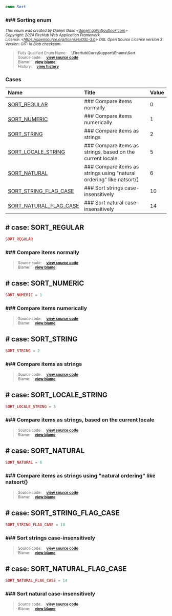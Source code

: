 ```php
enum Sort
```











### ### Sorting enum



<sub>_This enum was created by Danijel Galić &lt;danijel.galic@outlook.com&gt;_</sub><br/><sub>_Copyright: 2024 FireHub Web Application Framework_</sub><br/><sub>_License: &lt;https://opensource.org/licenses/OSL-3.0&gt; OSL Open Source License version 3_</sub><br/><sub>_Version: GIT: $Id$ Blob checksum._</sub>

><sub>Fully Qualified Enum Name:  **\FireHub\Core\Support\Enums\Sort**</sub><br/>
    <sub>Source code:  **[view source code](https://github.com/The-FireHub-Project/Core/blob/develop-pre-alpha-m1/src/support/enums/firehub.Sort.php#L21)**</sub><br/>
        <sub>Blame:  **[view blame](https://github.com/The-FireHub-Project/Core/blame/develop-pre-alpha-m1/src/support/enums/firehub.Sort.php)**</sub><br/>
        <sub>History:  **[view history](https://github.com/The-FireHub-Project/Core/commits/develop-pre-alpha-m1/src/support/enums/firehub.Sort.php)**</sub>


### Cases
| Name | Title | Value |
|:-----|:------|:------|
|<a href="#sort_regular">SORT_REGULAR</a>|### Compare items normally|0|
|<a href="#sort_numeric">SORT_NUMERIC</a>|### Compare items numerically|1|
|<a href="#sort_string">SORT_STRING</a>|### Compare items as strings|2|
|<a href="#sort_locale_string">SORT_LOCALE_STRING</a>|### Compare items as strings, based on the current locale|5|
|<a href="#sort_natural">SORT_NATURAL</a>|### Compare items as strings using "natural ordering" like natsort()|6|
|<a href="#sort_string_flag_case">SORT_STRING_FLAG_CASE</a>|### Sort strings case-insensitively|10|
|<a href="#sort_natural_flag_case">SORT_NATURAL_FLAG_CASE</a>|### Sort natural case-insensitively|14|

<h2><a name="sort_regular"># case: SORT_REGULAR</a></h2>

```php
SORT_REGULAR
```





### ### Compare items normally



><sub>Source code:  **[view source code](https://github.com/The-FireHub-Project/Core/blob/develop-pre-alpha-m1/src/support/enums/firehub.Sort.php#L27)**</sub><br/>
        <sub>Blame:  **[view blame](https://github.com/The-FireHub-Project/Core/blame/develop-pre-alpha-m1/src/support/enums/firehub.Sort.php#L27)**</sub>
<h2><a name="sort_numeric"># case: SORT_NUMERIC</a></h2>

```php
SORT_NUMERIC = 1
```





### ### Compare items numerically



><sub>Source code:  **[view source code](https://github.com/The-FireHub-Project/Core/blob/develop-pre-alpha-m1/src/support/enums/firehub.Sort.php#L33)**</sub><br/>
        <sub>Blame:  **[view blame](https://github.com/The-FireHub-Project/Core/blame/develop-pre-alpha-m1/src/support/enums/firehub.Sort.php#L33)**</sub>
<h2><a name="sort_string"># case: SORT_STRING</a></h2>

```php
SORT_STRING = 2
```





### ### Compare items as strings



><sub>Source code:  **[view source code](https://github.com/The-FireHub-Project/Core/blob/develop-pre-alpha-m1/src/support/enums/firehub.Sort.php#L39)**</sub><br/>
        <sub>Blame:  **[view blame](https://github.com/The-FireHub-Project/Core/blame/develop-pre-alpha-m1/src/support/enums/firehub.Sort.php#L39)**</sub>
<h2><a name="sort_locale_string"># case: SORT_LOCALE_STRING</a></h2>

```php
SORT_LOCALE_STRING = 5
```





### ### Compare items as strings, based on the current locale



><sub>Source code:  **[view source code](https://github.com/The-FireHub-Project/Core/blob/develop-pre-alpha-m1/src/support/enums/firehub.Sort.php#L45)**</sub><br/>
        <sub>Blame:  **[view blame](https://github.com/The-FireHub-Project/Core/blame/develop-pre-alpha-m1/src/support/enums/firehub.Sort.php#L45)**</sub>
<h2><a name="sort_natural"># case: SORT_NATURAL</a></h2>

```php
SORT_NATURAL = 6
```





### ### Compare items as strings using "natural ordering" like natsort()



><sub>Source code:  **[view source code](https://github.com/The-FireHub-Project/Core/blob/develop-pre-alpha-m1/src/support/enums/firehub.Sort.php#L51)**</sub><br/>
        <sub>Blame:  **[view blame](https://github.com/The-FireHub-Project/Core/blame/develop-pre-alpha-m1/src/support/enums/firehub.Sort.php#L51)**</sub>
<h2><a name="sort_string_flag_case"># case: SORT_STRING_FLAG_CASE</a></h2>

```php
SORT_STRING_FLAG_CASE = 10
```





### ### Sort strings case-insensitively



><sub>Source code:  **[view source code](https://github.com/The-FireHub-Project/Core/blob/develop-pre-alpha-m1/src/support/enums/firehub.Sort.php#L57)**</sub><br/>
        <sub>Blame:  **[view blame](https://github.com/The-FireHub-Project/Core/blame/develop-pre-alpha-m1/src/support/enums/firehub.Sort.php#L57)**</sub>
<h2><a name="sort_natural_flag_case"># case: SORT_NATURAL_FLAG_CASE</a></h2>

```php
SORT_NATURAL_FLAG_CASE = 14
```





### ### Sort natural case-insensitively



><sub>Source code:  **[view source code](https://github.com/The-FireHub-Project/Core/blob/develop-pre-alpha-m1/src/support/enums/firehub.Sort.php#L63)**</sub><br/>
        <sub>Blame:  **[view blame](https://github.com/The-FireHub-Project/Core/blame/develop-pre-alpha-m1/src/support/enums/firehub.Sort.php#L63)**</sub>